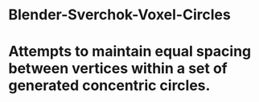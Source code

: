 # Blender-Sverchok-Voxel-Circles
# Attempts to maintain equal spacing between vertices within a set of generated concentric circles.
